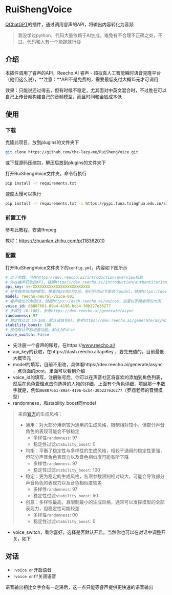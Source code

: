 # RuiShengVoice

[QChatGPT](https://github.com/RockChinQ/QChatGPT)的插件，通过调用睿声的API，将输出内容转化为音频

> 我没学过python，代码大量依赖于AI生成，难免有不合理不正确之处，不过，代码和人有一个能跑就行😋

## 介绍

本插件调用了睿声的API，Reecho.AI 睿声 - 超拟真人工智能瞬时语音克隆平台（他们这么说），**注意：**API不是免费的，需要最低支付大概15元才可调用

效果：只能说还过得去，但有时候不稳定，尤其面对中英文混合时，不过胜在可以自己上传音频构建自己的音频模型，而且时间和金钱成本低

## 使用

### 下载

克隆此项目，放到plugins的文件夹下

```bash
git clone https://github.com/the-lazy-me/RuiShengVoice.git
```

或下载源码压缩包，解压后放到plugins的文件夹下

打开RuiShengVoice文件夹，命令行执行

```bash
pip install -r requirements.txt
```

速度太慢可以执行

```bash
pip install -r requirements.txt -i https://pypi.tuna.tsinghua.edu.cn/simple some-package
```

### 前置工作

参考此教程，安装ffmpeg

教程：https://zhuanlan.zhihu.com/p/118362010

### 配置

打开RuiShengVoice文件夹下的`config.yml`，内容如下图所示

```yaml
# 以下参数，可在https://dev.reecho.ai/introduction/overview找到
# 你在睿声获取的API，链接https://dev.reecho.ai/introduction/authentication
api_key: sk-XXXXXXXXXXXXXXXXXXXXXXXXX
# 参考睿声给出的模型，接着2024年2月2日，他们只给出下面这个model，链接https://dev.reecho.ai/generate/async
model: reecho-neural-voice-001
# 睿声给出的角色id，链接https://dash.reecho.ai/voices，这里以罗翔老师的为例
voice_id: 06887661-89a4-4196-bcb4-30b227e36277
# 多样性 (0-100)，参考https://dev.reecho.ai/generate/async
randomness: 97
# 稳定性过滤 (0-100，默认请填写0)，参考https://dev.reecho.ai/generate/async
stability_boost: 100
# 是否默认开启语音功能，默认为False
voice_switch: False
```

- 先注册一个睿声的账号，在https://www.reecho.ai/
- api_key的获取，在https://dash.reecho.ai/apiKey     ，要先充值的，目前最低大概15元
- model的填写，目前不用改，具体看https://dev.reecho.ai/generate/async   ，点页面的post，里面可以看到介绍
- voice_id的填写，注册账号后，你可以在声音社区将喜欢的添加到角色列表，然后在[角色管理](https://dash.reecho.ai/voices)点击你选择的人物的详细，上面有个角色详细，项目那一串数字就是，例如`06887661-89a4-4196-bcb4-30b227e36277`（罗翔老师的音频模型）
- randomness，和stability_boost同model

> 来自[官方](https://dash.reecho.ai/generate)的生成风格：
>
> - 通用：对大部分用例较为通用的生成风格，限制相对较小，但部分声音角色的表现可能会不够稳定
>   - 多样性`randomness`: 97
>   - 稳定性过滤`stability_boost`: 0
> - 均衡：平衡了稳定性与多样性的生成风格，相较于通用的稳定性更强，但部分声音角色表现力以及音色相似度可能有所下降
>   - 多样性`randomness`: 97
>   - 稳定性过滤`stability_boost`: 100
> - 稳定：更为稳定的生成风格，各项参数限制相对较大，可能会导致部分声音角色的表现力以及音色相似度较差
>   - 多样性`randomness`: 97
>   - 稳定性过滤`stability_boost`: 50
> - 创意：多样性最高，且限制最小的生成风格，通常可以发挥模型的全部表现力，但稳定性可能较差
>   - 多样性`randomness`: 00
>   - 稳定性过滤`stability_boost`: 0

- voice_switch，看你喜好，选择是否默认开启，当然你也可以在对话中调整开关，如下

## 对话

- `!voice on`开启语音
- `!voice onff`关闭语音

语音输出相比文字会有一定滞后，这一点只能等睿声提供更快速的语音输出

